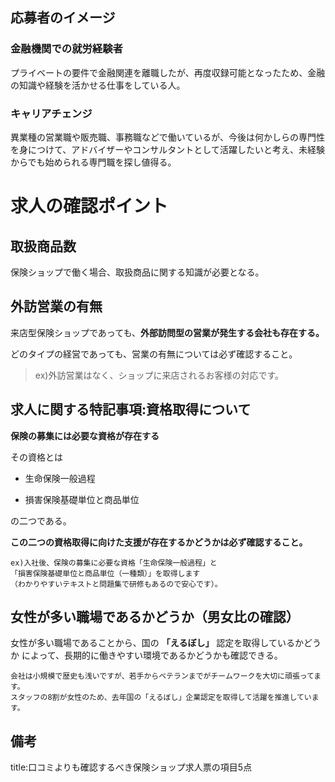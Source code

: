 

## 応募者のイメージ

### 金融機関での就労経験者

プライベートの要件で金融関連を離職したが、再度収録可能となったため、金融の知識や経験を活かせる仕事をしている人。

### キャリアチェンジ

異業種の営業職や販売職、事務職などで働いているが、今後は何かしらの専門性を身につけて、アドバイザーやコンサルタントとして活躍したいと考え、未経験からでも始められる専門職を探し値得る。


# 求人の確認ポイント

## 取扱商品数

保険ショップで働く場合、取扱商品に関する知識が必要となる。


## 外訪営業の有無

来店型保険ショップであっても、**外部訪問型の営業が発生する会社も存在する。**

どのタイプの経営であっても、営業の有無については必ず確認すること。

>ex)外訪営業はなく、ショップに来店されるお客様の対応です。

## 求人に関する特記事項:資格取得について

**保険の募集には必要な資格が存在する**

その資格とは

- 生命保険一般過程

- 損害保険基礎単位と商品単位

の二つである。

**この二つの資格取得に向けた支援が存在するかどうかは必ず確認すること。**

```
ex)入社後、保険の募集に必要な資格「生命保険一般過程」と
「損害保険基礎単位と商品単位（一種類）」を取得します
（わかりやすいテキストと問題集で研修もあるので安心です）。
```

## 女性が多い職場であるかどうか（男女比の確認）

女性が多い職場であることから、国の **「えるぼし」** 認定を取得しているかどうか
によって、長期的に働きやすい環境であるかどうかも確認できる。

```
会社は小規模で歴史も浅いですが、若手からベテランまでがチームワークを大切に頑張ってます。
スタッフの8割が女性のため、去年国の「えるぼし」企業認定を取得して活躍を推進しています。
```




## 備考



title:口コミよりも確認するべき保険ショップ求人票の項目5点




